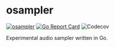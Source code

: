 # osampler
[![osampler](https://circleci.com/gh/oletizi/osampler.svg?style=shield)](https://circleci.com/gh/oletizi/osampler)
[![Go Report Card](https://goreportcard.com/badge/github.com/oletizi/osampler)](https://goreportcard.com/report/github.com/oletizi/osampler)
![Codecov](https://img.shields.io/codecov/c/gh/oletizi/osampler)

Experimental audio sampler written in Go.
